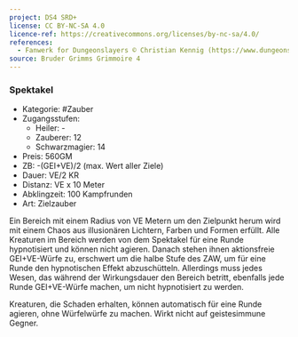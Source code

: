 ```yaml
---
project: DS4 SRD+
license: CC BY-NC-SA 4.0
licence-ref: https://creativecommons.org/licenses/by-nc-sa/4.0/
references: 
  - Fanwerk for Dungeonslayers © Christian Kennig (https://www.dungeonslayers.net/)
source: Bruder Grimms Grimmoire 4
---
```


### Spektakel

- Kategorie: #Zauber
- Zugangsstufen:
  - Heiler: -
  - Zauberer: 12
  - Schwarzmagier: 14
- Preis: 560GM
- ZB: -(GEI+VE)/2 (max. Wert aller Ziele)
- Dauer: VE/2 KR
- Distanz: VE x 10 Meter
- Abklingzeit: 100 Kampfrunden
- Art: Zielzauber

Ein Bereich mit einem Radius von VE Metern um den Zielpunkt herum wird mit einem Chaos aus illusionären Lichtern, Farben und Formen erfüllt. Alle Kreaturen im Bereich werden von dem Spektakel für eine Runde hypnotisiert und können nicht agieren. Danach stehen ihnen aktionsfreie GEI+VE-Würfe zu, erschwert um die halbe Stufe des ZAW, um für eine Runde den hypnotischen Effekt abzuschütteln. Allerdings muss jedes Wesen, das während der Wirkungsdauer den Bereich betritt, ebenfalls jede Runde GEI+VE-Würfe machen, um nicht hypnotisiert zu werden.

Kreaturen, die Schaden erhalten, können automatisch für eine Runde agieren, ohne Würfelwürfe zu machen. Wirkt nicht auf geistesimmune Gegner.

